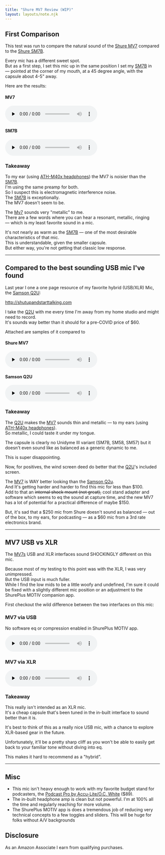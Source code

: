 ```yaml
---
title: "Shure MV7 Review (WIP)"
layout: layouts/note.njk
---
```


[mv7]: https://amzn.to/3264TOL "Shure MV7 microphone on Amazon"
[sm7b]: https://amzn.to/3jRg0RP "Shure SM7B microphone on Amazon"
[q2u]: https://amzn.to/34Q1mGi "Samson Q2U microphone on Amazon"
[m40x]: https://amzn.to/2HUyCmJ "Audio-Technica ATH-M40x headphones on Amazon"

## First Comparison

This test was run to compare the natural sound of the [Shure MV7][mv7] compared to the [Shure SM7B][sm7b].

Every mic has a different sweet spot.  
But as a first step, I set this mic up in the same position I set my [SM7B](sm7b) in — pointed at the corner of my mouth, at a 45 degree angle, with the capsule about 4-5" away.

Here are the results:

#### MV7

<audio controls preload="none">
  <source src="https://s3-us-west-2.amazonaws.com/shutupandstarttalking.com/sm7b-vs-mv7_mv7.mp3" type="audio/mpeg" />
  <p>
    Your browser does not support the audio tag. a <a href="https://s3-us-west-2.amazonaws.com/shutupandstarttalking.com/sm7b-vs-mv7_mv7.mp3">link to the audio</a> instead.</p>
  </p>
</audio>

#### SM7B

<audio controls preload="none">
  <source src="https://s3-us-west-2.amazonaws.com/shutupandstarttalking.com/sm7b-vs-mv7_sm7b.mp3" type="audio/mpeg" />
  <p>
    Your browser does not support the audio tag. a <a href="https://s3-us-west-2.amazonaws.com/shutupandstarttalking.com/sm7b-vs-mv7_sm7b.mp3">link to the audio</a> instead.</p>
  </p>
</audio>

### Takeaway

To my ear (using [ATH-M40x headphones][m40x]) the MV7 is noisier than the [SM7B][sm7b].  
I'm using the same preamp for both.  
So I suspect this is electromagnetic interference noise.  
The [SM7B][sm7b] is exceptionally.  
The MV7 doesn't seem to be.

The [Mv7][mv7] sounds very "metallic" to me.  
There are a few words where you can hear a resonant, metallic, ringing — which is my least favorite sound in a mic.

It's not nearly as warm as the [SM7B][sm7b] — one of the most desirable characteristics of that mic.  
This is understandable, given the smaller capsule.  
But either way, you're not getting that classic low response.

---

## Compared to the best sounding USB mic I've found

Last year I one a one page resource of my favorite hybrid (USB/XLR) Mic, the [Samson Q2U][q2u]:

http://shutupandstarttalking.com

I take the [Q2U][q2u] with me every time I'm away from my home studio and might need to record.  
It's sounds way better than it should for a pre-COVID price of \$60.

Attached are samples of it compared to

#### Shure MV7

<audio controls preload="none">
  <source src="https://s3-us-west-2.amazonaws.com/shutupandstarttalking.com/mv7-vs-q2u_mv7.mp3" type="audio/mpeg" />
  <p>
    Your browser does not support the audio tag. a <a href="https://s3-us-west-2.amazonaws.com/shutupandstarttalking.com/sm7b-vs-mv7_mv7.mp3">link to the audio</a> instead.</p>
  </p>
</audio>

#### Samson Q2U

<audio controls preload="none">
  <source src="https://s3-us-west-2.amazonaws.com/shutupandstarttalking.com/mv7-vs-q2u_q2u.mp3" type="audio/mpeg" />
  <p>
    Your browser does not support the audio tag. a <a href="https://s3-us-west-2.amazonaws.com/shutupandstarttalking.com/sm7b-vs-mv7_sm7b.mp3">link to the audio</a> instead.</p>
  </p>
</audio>

### Takeaway

The [Q2U][q2u] makes the [MV7][mv7] sounds thin and metallic — to my ears (using [ATH-M40x headphones][m40x]).  
So metallic, I could taste it under my tongue.

The capsule is clearly no Unidyme III variant (SM7B, SM58, SM57) but it doesn't even sound like as balanced as a generic dynamic to me.

This is super disappointing.

Now, for positives, the wind screen deed do better that the [Q2U][q2u]'s included screen.

The [MV7][mv7] is WAY better looking than the [Samson Q2u][q2u].  
And It's getting harder and harder to find this mic for less than $100.  
Add to that an ~~internal shock mount (not great),~~ cool stand adapter and software which seems to eq the sound at capture time, and the new MV7 has a lot of potential for a practical difference of maybe $150.

But, it's sad that a $250 mic from Shure doesn't sound as balanced — out of the box, to my ears, for podcasting — as a $60 mic from a 3rd rate electronics brand.

---

## MV7 USB vs XLR

The [MV7s][mv7] USB and XLR interfaces sound SHOCKINGLY different on this mic.

Because most of my testing to this point was with the XLR, I was very unimpressed.  
But the USB input is much fuller.  
While I find the low mids to be a little woofy and undefined, I'm sure it could be fixed with a slightly different mic position or an adjustment to the ShurePlus MOTIV companion app.

First checkout the wild difference between the two interfaces on this mic:

### MV7 via USB

No software eq or compression enabled in ShurePlus MOTIV app.

<audio controls preload="none">
  <source src="https://s3-us-west-2.amazonaws.com/shutupandstarttalking.com/mv7_usb-vs-xlr_usb.mp3" type="audio/mpeg" />
  <p>
    Your browser does not support the audio tag. a <a href="https://s3-us-west-2.amazonaws.com/shutupandstarttalking.com/mv7_usb-vs-xlr_usb.mp3">link to the audio</a> instead.</p>
  </p>
</audio>

### MV7 via XLR

<audio controls preload="none">
  <source src="https://s3-us-west-2.amazonaws.com/shutupandstarttalking.com/mv7_usb-vs-xlr_xlr.mp3" type="audio/mpeg" />
  <p>
    Your browser does not support the audio tag. a <a href="https://s3-us-west-2.amazonaws.com/shutupandstarttalking.com/mv7_usb-vs-xlr_xlr.mp3">link to the audio</a> instead.</p>
  </p>
</audio>

### Takeaway

This really isn't intended as an XLR mic.  
It's a cheap capsule that's been tuned in the in-built interface to sound better than it is.

It's best to think of this as a really nice USB mic, with a chance to explore XLR-based gear in the future.

Unfortunately, it'll be a pretty sharp cliff as you won't be able to easily get back to your familiar tone without diving into eq.

This makes it hard to recommend as a "hybrid".

---

## Misc

- This mic isn't heavy enough to work with my favorite budget stand for podcasters, the [Podcast Pro by Accu-Lite/O.C. White](https://www.ocwhite.com/product/podcast-pro-microphone-boom/) (\$89).
- The in-built headphone amp is clean but not powerful. I'm at 100% all the time and regularly reaching for more volume.
- The ShurePlus MOTIV app is does a tremendous job of reducing very technical concepts to a few toggles and sliders. This will be huge for folks without A/V backgrounds

## Disclosure

As an Amazon Associate I earn from qualifying purchases.
